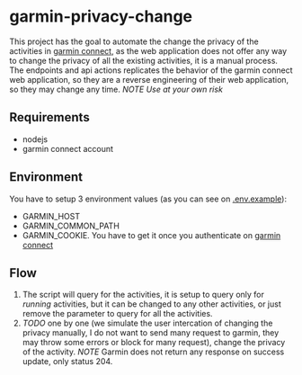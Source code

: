 # garmin-privacy-change

This project has the goal to automate the change the privacy of the activities in [garmin connect](https://connect.garmin.com/modern/), as the web application does not offer any way to change the privacy of all the existing activities, it is a manual process.
The endpoints and api actions replicates the behavior of the garmin connect web application, so they are a reverse engineering of their web application, so they may change any time.
_NOTE_ *Use at your own risk*

## Requirements

- nodejs
- garmin connect account

## Environment

You have to setup 3 environment values (as you can see on [.env.example](./.env.example)):
- GARMIN_HOST
- GARMIN_COMMON_PATH
- GARMIN_COOKIE. You have to get it once you authenticate on [garmin connect](https://connect.garmin.com/modern/)

## Flow

1. The script will query for the activities, it is setup to query only for _running_ activities, but it can be changed to any other activities, or just remove the parameter to query for all the activities.
2. _TODO_ one by one (we simulate the user intercation of changing the privacy manually, I do not want to send many request to garmin, they may throw some errors or block for many request), change the privacy of the activity.
_NOTE_ Garmin does not return any response on success update, only status 204.